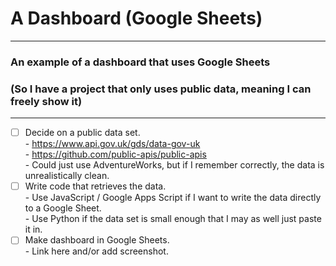 # A Dashboard (Google Sheets)

---

### An example of a dashboard that uses Google Sheets
### (So I have a project that only uses public data, meaning I can freely show it)

---

- [ ] Decide on a public data set.\
      - https://www.api.gov.uk/gds/data-gov-uk \
      - https://github.com/public-apis/public-apis \
      - Could just use AdventureWorks, but if I remember correctly, the data is unrealistically clean.
- [ ] Write code that retrieves the data.\
      - Use JavaScript / Google Apps Script if I want to write the data directly to a Google Sheet.\
      - Use Python if the data set is small enough that I may as well just paste it in.
- [ ] Make dashboard in Google Sheets.\
      - Link here and/or add screenshot.
